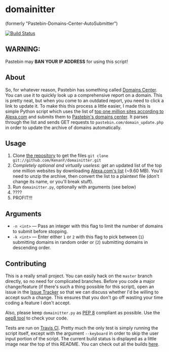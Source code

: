 # domainitter

(formerly "Pastebin-Domains-Center-AutoSubmitter")

[![Build Status](https://secure.travis-ci.org/KenanY/domainitter.png?branch=master)](http://travis-ci.org/KenanY/domainitter)

## WARNING:

Pastebin may **BAN YOUR IP ADDRESS** for using this script!

## About

So, for whatever reason, Pastebin has something called [Domains Center][2]. You
can use it to quickly look up a comprehensive report on a domain. This is pretty
neat, but when you come to an outdated report, you need to click a link to
update it. To make this this process a little easier, I made this is simple
Python script which uses the list of
[top one million sites according to Alexa.com][1] and submits them to
[Pastebin's domains center][2]. It parses through the list and sends GET
requests to `pastebin.com/domain_update.php` in order to update the archive of
domains automatically.

## Usage

  1. Clone [the repository][4] to get the files
    `git clone git://github.com/KenanY/domainitter.git`
  2. _Completely optional and virtually useless_: get an updated list of the top one million websites by downloading [Alexa.com's list][3] (~9.60 MB). You'll need to unzip the archive, then convert the list to a plaintext file (don't change its name, or you'll break stuff).
  3. Run `domainitter.py`, optionally with arguments (see below)
  4. ????
  5. PROFIT!!!

## Arguments

  * `-n <int>` — Pass an integer with this flag to limit the number of domains to submit before stopping.
  * `-k <int>` — Enter either `1` or `2` with this flag to pick between (`1`) submitting domains in random order or (`2`) submitting domains in descending order.

## Contributing

This is a really small project. You can easily hack on the `master` branch
directly, so no need for complicated branches. Before you code a major
change/feature (if there's such a thing possible for this script), open an issue
in the [Issue Tracker][] so that we can discuss whether I'd be willing to accept
such a change. This ensures that you don't go off wasting your time coding a
feature I don't accept.

Also, please keep `domainitter.py` as [PEP 8][] compliant as possible. Use the
[pep8 tool][] to check your code.

Tests are run on [Travis CI][]. Pretty much the only test is simply running the
script itself, except with the argument `--keyboard` in order to skip the user
input portion of the script. The current build status is displayed as a little
image near the top of this README. You can check out all the builds [here][5].


   [1]: http://www.alexa.com/topsites
   [2]: http://pastebin.com/domains
   [3]: http://s3.amazonaws.com/alexa-static/top-1m.csv.zip
   [4]: https://github.com/KenanY/domainitter
   [5]: http://travis-ci.org/KenanY/domainitter
   [Issue Tracker]: https://github.com/KenanY/domainitter/issues
   [PEP 8]: http://www.python.org/dev/peps/pep-0008/
   [pep8 tool]: http://pypi.python.org/pypi/pep8
   [Travis CI]: http://travis-ci.org/

